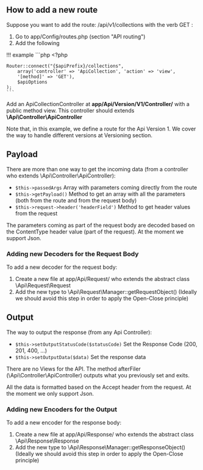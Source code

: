 ## **How to add a new route**
Suppose you want to add the route: /api/v1/collections with the verb GET :

1. Go to app/Config/routes.php (section "API routing")
1. Add the following

!!! example
    ```php
    <?php

    Router::connect("{$apiPrefix}/collections",
        array('controller' => 'ApiCollection', 'action' => 'view',
        '[method]' => 'GET'),
        $apiOptions
    );
    ```

Add an ApiCollectionController at **app/Api/Version/V1/Controller/** with a public method view. This controller should extends **\Api\Controller\ApiController**

Note that, in this example, we define a route for the Api Version 1. We cover the way to handle different versions at Versioning section.

## **Payload**
There are more than one way to get the incoming data (from a controller who extends \Api\Controller\ApiController):

* `$this->passedArgs` Array with parameters coming directly from the route
* `$this->getPayload()` Method to get an array with all the parameters (both from the route and from the request body)
* `$this->request->header('headerField')` Method to get header values from the request

The parameters coming as part of the request body are decoded based on the ContentType header value (part of the request). At the moment we support Json.

### **Adding new Decoders for the Request Body**
To add a new decoder for the request body:

1. Create a new file at app/Api/Request/ who extends the abstract class \Api\Request\Request
1. Add the new type to \Api\Request\Manager::getRequestObject() (Ideally we should avoid this step in order to apply the Open-Close principle)

## **Output**
The way to output the response (from any Api Controller):

* `$this->setOutputStatusCode($statusCode)` Set the Response Code (200, 201, 400, ...)
* `$this->setOutputData($data)` Set the response data

There are no Views for the API. The method afterFiler (\Api\Controller\ApiController) outputs what you previously set and exits.

All the data is formatted based on the Accept header from the request. At the moment we only support Json.

### **Adding new Encoders for the Output**
To add a new encoder for the response body:

1. Create a new file at app/Api/Response/ who extends the abstract class \Api\Response\Response
1. Add the new type to \Api\Response\Manager::getResponseObject() (Ideally we should avoid this step in order to apply the Open-Close principle)
